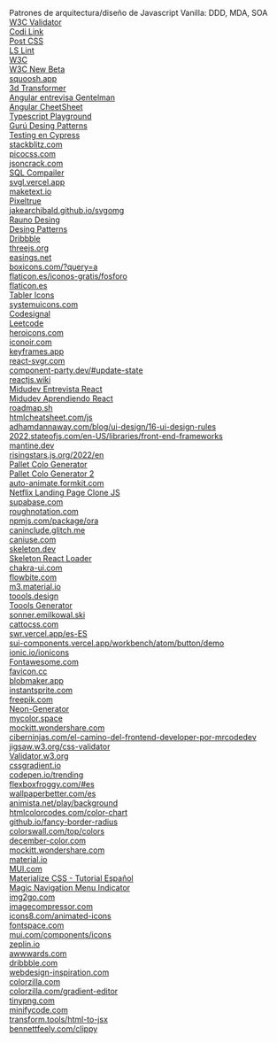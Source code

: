 Patrones de arquitectura/diseño de Javascript Vanilla: DDD, MDA, SOA
<br>
<a href="https://validator.w3.org/">W3C Validator</a>
<br>
<a href="https://codi.link/%7C%7C">Codi Link</a>
<br>
<a href="https://github.com/postcss/postcss#usage">Post CSS</a>
<br>
<a href="https://ls-lint.org/">LS Lint</a>
<br>
<a href="https://www.w3.org/">W3C</a>
<br>
<a href="https://beta.w3.org/">W3C New Beta</a>
<br>
<a href="https://squoosh.app/">squoosh.app</a>
<br>
<a href="https://www.3dtransformer.com/">3d Transformer</a>
<br>
<a href="https://www.youtube.com/watch?v=5vOj1yDzJwY&list=PL42UNLc8e48TK24-hBKfDMbZjQB8xFrOA&index=40&t=2271s">Angular entrevisa Gentelman</a>
<br>
<a href="https://www.interviewbit.com/angular-cheat-sheet/#angular-lifecycle-hooks">Angular CheetSheet</a>
<br>
<a href="https://www.typescriptlang.org/play?#code/GYVwdgxgLglg9mABAcwE4FN1QBQAd2oDOCAXIgN6JgCGAtumYVKjGMgNyLXINUi0AjAogC+ASgoAoRIgD0smYqXLlAPXUbNW7TtXTEGKCFRIARAAl0AGytxEpxAGpE+IggB0Neu0kigA">Typescript Playground</a>
<br>
<a href="https://refactoring.guru/es/design-patterns">Gurú Desing Patterns</a>
<br>
<a href="https://www.youtube.com/watch?v=HDFNjDKKO6A">Testing en Cypress</a>
<br>
<a href="https://stackblitz.com/">stackblitz.com</a>
<br>
<a href="https://picocss.com/">picocss.com</a>
<br>
<a href="https://jsoncrack.com/">jsoncrack.com</a>
<br>
<a href="https://sqlbolt.com/lesson/select_queries_introduction">SQL Compailer</a>
<br>
<a href="https://svgl.vercel.app/">svgl.vercel.app</a>
<br>
<a href="https://maketext.io/">maketext.io</a>
<br>
<a href="https://www.pixeltrue.com">Pixeltrue</a>
<br>
<a href="https://jakearchibald.github.io/svgomg/">jakearchibald.github.io/svgomg</a>
<br>
<a href="https://rauno.me/craft">Rauno Desing</a>
<br>
<a href="https://www.patterns.dev/posts">Desing Patterns</a>
<br>
<a href="https://dribbble.com/">Dribbble</a>
<br>
<a href="https://threejs.org/">threejs.org</a>
<br>
<a href="https://easings.net/">easings.net</a>
<br>
<a href="https://boxicons.com/?query=a">boxicons.com/?query=a</a>
<br>
<a href="https://www.flaticon.es/iconos-gratis/fosforo">flaticon.es/iconos-gratis/fosforo</a>
<br>
<a href="https://www.flaticon.es/">flaticon.es</a>
<br>
<a href="https://tabler-icons.io/">Tabler Icons</a>
<br>
<a href="https://www.systemuicons.com/">systemuicons.com</a>
<br>
<a href="https://codesignal.com/">Codesignal</a>
<br>
<a href="https://leetcode.com/problemset/all/">Leetcode</a>
<br>
<a href="https://heroicons.com/">heroicons.com</a>
<br>
<a href="https://iconoir.com/">iconoir.com</a>
<br>
<a href="https://keyframes.app/">keyframes.app</a>
<br>
<a href="https://react-svgr.com/">react-svgr.com</a>
<br>
<a href="https://component-party.dev/#update-state">component-party.dev/#update-state</a>
<br>
<a href="https://www.reactjs.wiki/">reactjs.wiki</a>
<br>
<a href="https://github.com/midudev/preguntas-entrevista-react">Midudev Entrevista React</a>
<br>
<a href="https://github.com/midudev/aprendiendo-react">Midudev Aprendiendo React</a>
<br>
<a href="https://roadmap.sh/">roadmap.sh</a>
<br>
<a href="https://htmlcheatsheet.com/js/">htmlcheatsheet.com/js</a>
<br>
<a href="https://www.adhamdannaway.com/blog/ui-design/16-ui-design-rules">adhamdannaway.com/blog/ui-design/16-ui-design-rules</a>
<br>
<a href="https://2022.stateofjs.com/en-US/libraries/front-end-frameworks/">2022.stateofjs.com/en-US/libraries/front-end-frameworks</a>
<br>
<a href="https://mantine.dev/">mantine.dev</a>
<br>
<a href="https://risingstars.js.org/2022/en">risingstars.js.org/2022/en</a>
<br>
<a href="https://mycolor.space/?hex=%23261C8B&sub=1">Pallet Colo Generator</a>
<br>
<a href="https://color.adobe.com/es/create/color-wheel">Pallet Colo Generator 2</a>
<br>
<a href="https://auto-animate.formkit.com/">auto-animate.formkit.com</a>
<br>
<a href="https://www.youtube.com/watch?v=P7t13SGytRk&t=22s">Netflix Landing Page Clone JS</a>
<br>
<a href="https://supabase.com/">supabase.com</a>
<br>
<a href="https://roughnotation.com/">roughnotation.com</a>
<br>
<a href="https://www.npmjs.com/package/ora">npmjs.com/package/ora</a>
<br>
<a href="https://caninclude.glitch.me/">caninclude.glitch.me</a>
<br>
<a href="https://caniuse.com/">caniuse.com</a>
<br>
<a href="https://www.skeleton.dev/">skeleton.dev</a>
<br>
<a href="https://skeletonreact.com/">Skeleton React Loader</a>
<br>
<a href="https://chakra-ui.com/">chakra-ui.com</a>
<br>
<a href="https://flowbite.com/">flowbite.com</a>
<br>
<a href="https://m3.material.io/">m3.material.io</a>
<br>
<a href="https://www.toools.design/">toools.design</a>
<br>
<a href="https://webcode.tools/generators/css/">Toools Generator</a>
<br>
<a href="https://sonner.emilkowal.ski/">sonner.emilkowal.ski</a>
<br>
<a href="https://www.cattocss.com/">cattocss.com</a>
<br>
<a href="https://swr.vercel.app/es-ES">swr.vercel.app/es-ES</a>
<br>
<a href="https://sui-components.vercel.app/workbench/atom/button/demo">sui-components.vercel.app/workbench/atom/button/demo</a>
<br>
<a href="https://ionic.io/ionicons">ionic.io/ionicons</a>
<br>
<a href="https://fontawesome.com/v5.15/icons?d=gallery&p=2">Fontawesome.com</a>
<br>
<a href="https://www.favicon.cc/">favicon.cc</a>
<br>
<a href="https://www.blobmaker.app/">blobmaker.app</a>
<br>
<a href="https://instantsprite.com/">instantsprite.com</a>
<br>
<a href="https://www.freepik.com/">freepik.com</a>
<br>
<a href="https://yaroslavweb.github.io/Neon-Generator/">Neon-Generator</a>
<br>
<a href="https://mycolor.space/">mycolor.space</a>
<br>
<a href="https://mockitt.wondershare.com/blog.html?utm_source=youtube&utm_medium=influencer&utm_campaign=md-pq&utm_term=soydalto-blog&utm_content=video_md_md_en_20108400_2021-09-03">mockitt.wondershare.com</a>
<br>
<a href="https://ciberninjas.com/el-camino-del-frontend-developer-por-mrcodedev/">ciberninjas.com/el-camino-del-frontend-developer-por-mrcodedev</a>
<br>
<a href="https://jigsaw.w3.org/css-validator/#validate_by_input+with_options">jigsaw.w3.org/css-validator</a>
<br>
<a href="https://validator.w3.org/#validate_by_input">Validator.w3.org</a>
<br>
<a href="https://cssgradient.io/">cssgradient.io</a>
<br>
<a href="https://codepen.io/trending">codepen.io/trending</a>
<br>
<a href="https://flexboxfroggy.com/#es">flexboxfroggy.com/#es</a>
<br>
<a href="https://www.wallpaperbetter.com/es">wallpaperbetter.com/es</a>
<br>
<a href="https://animista.net/play/background">animista.net/play/background</a>
<br>
<a href="https://htmlcolorcodes.com/color-chart/">htmlcolorcodes.com/color-chart</a>
<br>
<a href="https://9elements.github.io/fancy-border-radius/#76.100.0.24--.">github.io/fancy-border-radius</a>
<br>
<a href="https://colorswall.com/top/colors">colorswall.com/top/colors</a>
<br>
<a href="https://www.december.com/html/spec/color3.html">december-color.com</a>
<br>
<a href="https://mockitt.wondershare.com/">mockitt.wondershare.com</a>
<br>
<a href="https://material.io/design/color/the-color-system.html#color-theme-creation">material.io</a>
<br>
<a href="https://mui.com/">MUI.com</a>
<br>
<a href="https://www.youtube.com/playlist?list=PLPl81lqbj-4J2Lbx1_qp7Yzo7wvjYiQ4E">Materialize CSS - Tutorial Español</a>
<br>
<a href="https://www.youtube.com/watch?v=ArTVfdHOB-M">Magic Navigation Menu Indicator</a>
<br>
<a href="https://www.img2go.com/">img2go.com</a>
<br>
<a href="https://imagecompressor.com/">imagecompressor.com</a>
<br>
<a href="https://icons8.com/animated-icons">icons8.com/animated-icons</a>
<br>
<a href="https://www.fontspace.com/">fontspace.com</a>
<br>
<a href="https://mui.com/components/icons/">mui.com/components/icons</a>
<br>
<a href="https://zeplin.io/">zeplin.io</a>
<br>
<a href="https://www.awwwards.com/">awwwards.com</a>
<br>
<a href="https://dribbble.com/">dribbble.com</a>
<br>
<a href="https://www.webdesign-inspiration.com/">webdesign-inspiration.com</a>
<br>
<a href="https://www.colorzilla.com/">colorzilla.com</a>
<br>
<a href="https://www.colorzilla.com/gradient-editor/">colorzilla.com/gradient-editor</a>
<br>
<a href="https://tinypng.com/">tinypng.com</a>
<br>
<a href="https://minifycode.com/">minifycode.com</a>
<br>
<a href="https://transform.tools/html-to-jsx">transform.tools/html-to-jsx</a>
<br>
<a href="https://bennettfeely.com/clippy/">bennettfeely.com/clippy</a>
<br>
